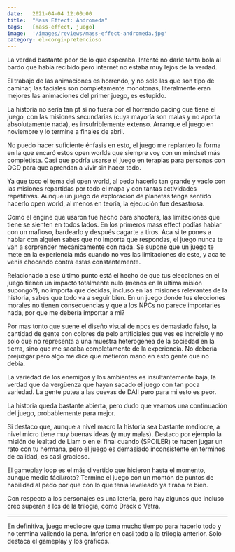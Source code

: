 ```yaml
---
date:   2021-04-04 12:00:00
title:  "Mass Effect: Andromeda"
tags:   [mass-effect, juego]
image:  '/images/reviews/mass-effect-andromeda.jpg'
category: el-corgi-pretencioso
---
```

La verdad bastante peor de lo que esperaba. Intenté no darle tanta bola al bardo que había recibido pero internet no estaba muy lejos de la verdad.

El trabajo de las animaciones es horrendo, y no solo las que son tipo de caminar, las faciales son completamente monótonas, literalmente eran mejores las animaciones del primer juego, es estupido.

La historia no sería tan pt si no fuera por el horrendo pacing que tiene el juego, con las misiones secundarias (cuya mayoría son malas y no aporta absolutamente nada), es insufriblemente extenso. Arranque el juego en noviembre y lo termine a finales de abril.

No puedo hacer suficiente énfasis en esto, el juego me replanteo la forma en la que encaró estos open worlds que siempre voy con un mindset más completista. Casi que podría usarse el juego en terapias para personas con OCD para que aprendan a vivir sin hacer todo.

Ya que toco el tema del open world, al pedo hacerlo tan grande y vacío con las misiones repartidas por todo el mapa y con tantas actividades repetitivas. Aunque un juego de exploración de planetas tenga sentido hacerlo open world, al menos en teoría, la ejecución fue desastrosa.

Como el engine que usaron fue hecho para shooters, las limitaciones que tiene se sienten en todos lados. En los primeros mass effect podías hablar con un mafioso, bardearlo y después cagarte a tiros. Aca si te pones a hablar con alguien sabes que no importa que respondas, el juego nunca te van a sorprender mecánicamente con nada. Se supone que un juego te mete en la experiencia más cuando no ves las limitaciones de este, y aca te venis chocando contra estas constantemente.

Relacionado a ese último punto está el hecho de que tus elecciones en el juego tienen un impacto totalmente nulo (menos en la última misión supongo?), no importa que decidas, incluso en las misiones relevantes de la historia, sabes que todo va a seguir bien. En un juego donde tus elecciones morales no tienen consecuencias y que a los NPCs no parece importarles nada, por que me debería importar a mi?

Por mas tonto que suene el diseño visual de npcs es demasiado falso, la cantidad de gente con colores de pelo artificiales que ves es increible y no solo que no representa a una muestra heterogenea de la sociedad en la tierra, sino que me sacaba completamente de la experiencia. No debería prejuzgar pero algo me dice que metieron mano en esto gente que no debía.
 
La variedad de los enemigos y los ambientes es insultantemente baja, la verdad que da vergüenza que hayan sacado el juego con tan poca variedad. La gente putea a las cuevas de DAII pero para mi esto es peor.

La historia queda bastante abierta, pero dudo que veamos una continuación del juego, probablemente para mejor.

Si destaco que, aunque a nivel macro la historia sea bastante mediocre, a nivel micro tiene muy buenas ideas (y muy malas). Destaco por ejemplo la misión de lealtad de Liam o en el final cuando (SPOILER) te hacen jugar un rato con tu hermana, pero el juego es demasiado inconsistente en términos de calidad, es casi gracioso.

El gameplay loop es el más divertido que hicieron hasta el momento, aunque medio fácil/roto? Termine el juego con un montón de puntos de habilidad al pedo por que con lo que tenia leveleado ya tiraba re bien.

Con respecto a los personajes es una lotería, pero hay algunos que incluso creo superan a los de la trilogía, como Drack o Vetra.

<hr>

En definitiva, juego mediocre que toma mucho tiempo para hacerlo todo y no termina valiendo la pena. Inferior en casi todo a la trilogía anterior. Solo destaca el gameplay y los gráficos.
